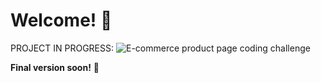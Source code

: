 # Welcome! 👋

PROJECT IN PROGRESS: 
![E-commerce product page coding challenge](https://www.frontendmentor.io/challenges/ecommerce-product-page-UPsZ9MJp6)

**Final version soon!** 🚀
